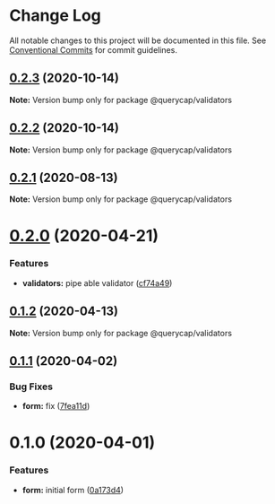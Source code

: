 # Change Log

All notable changes to this project will be documented in this file.
See [Conventional Commits](https://conventionalcommits.org) for commit guidelines.

## [0.2.3](https://github.com/querycap/webappkit/compare/@querycap/validators@0.2.2...@querycap/validators@0.2.3) (2020-10-14)

**Note:** Version bump only for package @querycap/validators





## [0.2.2](https://github.com/querycap/webappkit/compare/@querycap/validators@0.2.1...@querycap/validators@0.2.2) (2020-10-14)

**Note:** Version bump only for package @querycap/validators





## [0.2.1](https://github.com/querycap/webappkit/compare/@querycap/validators@0.2.0...@querycap/validators@0.2.1) (2020-08-13)

**Note:** Version bump only for package @querycap/validators





# [0.2.0](https://github.com/querycap/webappkit/compare/@querycap/validators@0.1.2...@querycap/validators@0.2.0) (2020-04-21)


### Features

* **validators:** pipe able validator ([cf74a49](https://github.com/querycap/webappkit/commit/cf74a499633af8593dba4749734ac625fc0df1bf))





## [0.1.2](https://github.com/querycap/webappkit/compare/@querycap/validators@0.1.1...@querycap/validators@0.1.2) (2020-04-13)

**Note:** Version bump only for package @querycap/validators





## [0.1.1](https://github.com/querycap/webappkit/compare/@querycap/validators@0.1.0...@querycap/validators@0.1.1) (2020-04-02)


### Bug Fixes

* **form:** fix ([7fea11d](https://github.com/querycap/webappkit/commit/7fea11d58f1c34d1b3e3e8bd5d108fc332e567fd))





# 0.1.0 (2020-04-01)


### Features

* **form:** initial form ([0a173d4](https://github.com/querycap/webappkit/commit/0a173d44c2455b5c9d979126c5fe257617ee3b70))
